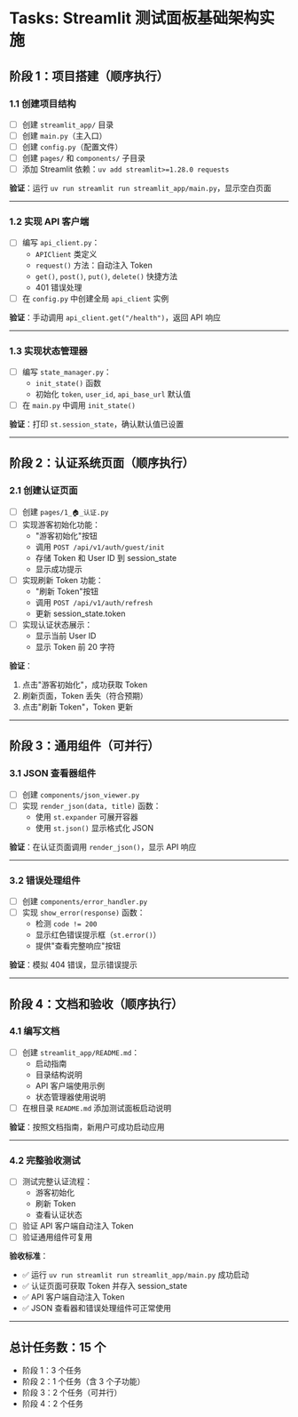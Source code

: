 # Tasks: Streamlit 测试面板基础架构实施

## 阶段 1：项目搭建（顺序执行）

### 1.1 创建项目结构
- [ ] 创建 `streamlit_app/` 目录
- [ ] 创建 `main.py`（主入口）
- [ ] 创建 `config.py`（配置文件）
- [ ] 创建 `pages/` 和 `components/` 子目录
- [ ] 添加 Streamlit 依赖：`uv add streamlit>=1.28.0 requests`

**验证**：运行 `uv run streamlit run streamlit_app/main.py`，显示空白页面

---

### 1.2 实现 API 客户端
- [ ] 编写 `api_client.py`：
  - `APIClient` 类定义
  - `request()` 方法：自动注入 Token
  - `get()`, `post()`, `put()`, `delete()` 快捷方法
  - 401 错误处理
- [ ] 在 `config.py` 中创建全局 `api_client` 实例

**验证**：手动调用 `api_client.get("/health")`，返回 API 响应

---

### 1.3 实现状态管理器
- [ ] 编写 `state_manager.py`：
  - `init_state()` 函数
  - 初始化 `token`, `user_id`, `api_base_url` 默认值
- [ ] 在 `main.py` 中调用 `init_state()`

**验证**：打印 `st.session_state`，确认默认值已设置

---

## 阶段 2：认证系统页面（顺序执行）

### 2.1 创建认证页面
- [ ] 创建 `pages/1_🏠_认证.py`
- [ ] 实现游客初始化功能：
  - "游客初始化"按钮
  - 调用 `POST /api/v1/auth/guest/init`
  - 存储 Token 和 User ID 到 session_state
  - 显示成功提示
- [ ] 实现刷新 Token 功能：
  - "刷新 Token"按钮
  - 调用 `POST /api/v1/auth/refresh`
  - 更新 session_state.token
- [ ] 实现认证状态展示：
  - 显示当前 User ID
  - 显示 Token 前 20 字符

**验证**：
1. 点击"游客初始化"，成功获取 Token
2. 刷新页面，Token 丢失（符合预期）
3. 点击"刷新 Token"，Token 更新

---

## 阶段 3：通用组件（可并行）

### 3.1 JSON 查看器组件
- [ ] 创建 `components/json_viewer.py`
- [ ] 实现 `render_json(data, title)` 函数：
  - 使用 `st.expander` 可展开容器
  - 使用 `st.json()` 显示格式化 JSON

**验证**：在认证页面调用 `render_json()`，显示 API 响应

---

### 3.2 错误处理组件
- [ ] 创建 `components/error_handler.py`
- [ ] 实现 `show_error(response)` 函数：
  - 检测 `code != 200`
  - 显示红色错误提示框（`st.error()`）
  - 提供"查看完整响应"按钮

**验证**：模拟 404 错误，显示错误提示

---

## 阶段 4：文档和验收（顺序执行）

### 4.1 编写文档
- [ ] 创建 `streamlit_app/README.md`：
  - 启动指南
  - 目录结构说明
  - API 客户端使用示例
  - 状态管理器使用说明
- [ ] 在根目录 `README.md` 添加测试面板启动说明

**验证**：按照文档指南，新用户可成功启动应用

---

### 4.2 完整验收测试
- [ ] 测试完整认证流程：
  - 游客初始化
  - 刷新 Token
  - 查看认证状态
- [ ] 验证 API 客户端自动注入 Token
- [ ] 验证通用组件可复用

**验收标准**：
- ✅ 运行 `uv run streamlit run streamlit_app/main.py` 成功启动
- ✅ 认证页面可获取 Token 并存入 session_state
- ✅ API 客户端自动注入 Token
- ✅ JSON 查看器和错误处理组件可正常使用

---

## 总计任务数：15 个
- 阶段 1：3 个任务
- 阶段 2：1 个任务（含 3 个子功能）
- 阶段 3：2 个任务（可并行）
- 阶段 4：2 个任务
